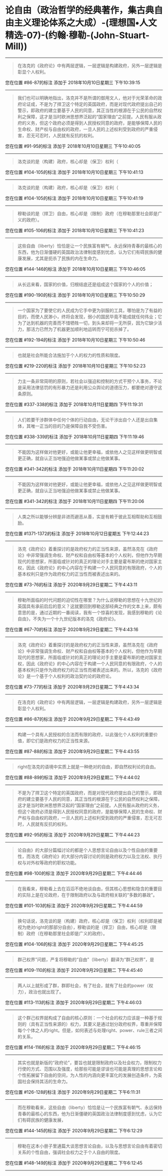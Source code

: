 # 论自由（政治哲学的经典著作，集古典自由主义理论体系之大成）-(理想国•人文精选-07)-(约翰·穆勒-(John-Stuart-Mill))

---

> 在洛克的《政府论》中有两层逻辑，一层逻辑是构建政府，另外一层逻辑是彰显个人权利。

您在位置 #86-87的标注 添加于 2018年10月10日星期三 下午10:39:15

---

> 我们也可以明确地指出，洛克并不是所谓的御用文人，他对于光荣革命的政府论证成，不是为了捍卫这个特定的英国政府，而是对现代政府提出自己的警示，即政府的建立要基于人民的同意，其正当性的根源在于公民的自然权利之保障，这才是当时欧洲思想界泛起的“国家理由”之前提。人民有服从政府的义务，但这个政府必须是得到人民授权同意的政府，是能够保障人民的生命权、财产权与自由权的政府，一旦人民的上述权利受到政府的严重侵害，忍无可忍时，人民就有反抗的权利。

您在位置 #91-95的标注 添加于 2018年10月10日星期三 下午10:40:05

---

> 洛克谈的是（构建）政府，核心却是（保卫）权利（

您在位置 #104-105的标注 添加于 2018年10月10日星期三 下午10:41:13

---

> 洛克谈的是（构建）政府，核心却是（保卫）权利（

您在位置 #104-105的标注 添加于 2018年10月10日星期三 下午10:41:19

---

> 穆勒谈的是（捍卫）自由，核心却是（限制）政府（在穆勒那里社会即是广义的政府）。

您在位置 #105-106的标注 添加于 2018年10月10日星期三 下午10:41:23

---

> 这些自由（liberty）恰恰是让一个民族富有朝气、永远保持青春的最核心的东西，他为日渐僵硬的英国政治法律制度感到忧虑，认为它们有碍民族的健康发展，尤其是扼杀了民族的内在生命力。

您在位置 #144-146的标注 添加于 2018年10月10日星期三 下午10:46:05

---

> 从长远来看，国家的价值，归根结底还是组成这个国家的个人的价值；

您在位置 #190-190的标注 添加于 2018年10月10日星期三 下午10:50:29

---

> 一个国家为了要使它的人民成为它手中更为驯服的工具，哪怕是为了有益的目的，而使人民渺小，终将会发现，弱小的国民毕竟不能成就任何伟业；它为了达到机器的完善而不惜牺牲一切，到头来却将一无所获，因为它缺少活力，那活力已然为了机器更加顺利地运转而宁可扼杀掉了。

您在位置 #192-194的标注 添加于 2018年10月10日星期三 下午10:50:46

---

> 也就是社会所能合法施加于个人的权力的性质和限度。

您在位置 #219-220的标注 添加于 2018年10月10日星期三 下午10:52:23

---

> 力主一条非常简明的原则，若社会以强迫和控制的方式干预个人事务，不论是采用法律惩罚的有形暴力还是利用公众舆论的道德压力，都要绝对遵守这条原则。

您在位置 #337-338的标注 添加于 2018年10月11日星期四 下午11:19:31

---

> 人们若要干涉群体中任何个体的行动自由，无论干涉出自个人还是出自集体，其唯一正当的目的乃是保障自我不受伤害。

您在位置 #338-339的标注 添加于 2018年10月11日星期四 下午11:19:46

---

> 不能因为这样做对他更好，或能让他更幸福，或依他人之见这样做更明智或更正确，就自认正当地强迫他做某事或禁止他做某事。

您在位置 #341-342的标注 添加于 2018年10月11日星期四 下午11:20:02

---

> 不能因为这样做对他更好，或能让他更幸福，或依他人之见这样做更明智或更正确，就自认正当地强迫他做某事或禁止他做某事。

您在位置 #341-342的标注 添加于 2018年10月11日星期四 下午11:20:06

---

> 人类之所以能够分辨是非进而避恶从善，实是有赖于彼此互相帮助和互相鼓励。

您在位置 #1371-1372的标注 添加于 2018年10月12日星期五 下午12:44:23

---

> 洛克《政府论》着重探讨的是政府权力的正当性来源，虽然洛克在《政府论》中非常强调生命权、财产权和自由权等基本的个人权利，但他作为早期现代的思想家，所面临或针对的真正的理论对手主要是霍布斯的绝对国家主权，因此《政府论》的中心内容在于构建一个人民同意的有限政府，个人的基本权利只是作为政府权力的正当性而被表述出来的。

您在位置 #73-76的标注 添加于 2020年9月29日星期二 下午4:43:11

---

> 穆勒所面临的时代问题的迫切性在哪里？为什么说穆勒的思想在十九世纪的英国具有承前启后的意义？这就要回到穆勒这部经典之作的文本上来，颇有意思的是，通过近期的一番阅读，我有一个惊喜的发现，我感到穆勒的《论自由》，不失为一个十九世纪版本的洛克《政府论》。

您在位置 #67-70的标注 添加于 2020年9月29日星期二 下午4:43:16

---

> 洛克《政府论》着重探讨的是政府权力的正当性来源，虽然洛克在《政府论》中非常强调生命权、财产权和自由权等基本的个人权利，但他作为早期现代的思想家，所面临或针对的真正的理论对手主要是霍布斯的绝对国家主权，因此《政府论》的中心内容在于构建一个人民同意的有限政府，个人的基本权利只是作为政府权力的正当性而被表述出来的。所以，洛克的《政府论》是一个基于个人权利的政治契约论的政府论。

您在位置 #73-77的标注 添加于 2020年9月29日星期二 下午4:43:34

---

> 在洛克的《政府论》中有两层逻辑，一层逻辑是构建政府，另外一层逻辑是彰显个人权利。

您在位置 #86-87的标注 添加于 2020年9月29日星期二 下午4:43:49

---

> 构建一个具有人民授权的合法而有限的政府，以此强化个人权利的重要价值，即它们是政府权力的正当性来源。

您在位置 #87-88的标注 添加于 2020年9月29日星期二 下午4:43:55

---

> right在洛克的语境中实质上就是一种绝对的自由，即自然权利论的自由。

您在位置 #88-89的标注 添加于 2020年9月29日星期二 下午4:44:02

---

> 不是为了捍卫这个特定的英国政府，而是对现代政府提出自己的警示，即政府的建立要基于人民的同意，其正当性的根源在于公民的自然权利之保障，这才是当时欧洲思想界泛起的“国家理由”之前提。人民有服从政府的义务，但这个政府必须是得到人民授权同意的政府，是能够保障人民的生命权、财产权与自由权的政府，一旦人民的上述权利受到政府的严重侵害，忍无可忍时，人民就有反抗的权利。

您在位置 #92-95的标注 添加于 2020年9月29日星期二 下午4:44:23

---

> 论自由》的大部分篇幅讨论的都是个人思想言论自由以及个性自由的重要性，而洛克《政府论》的大部分内容讨论的则是政府权力以及立法权、执行权与对外权等政府的职权功能。

您在位置 #98-100的标注 添加于 2020年9月29日星期二 下午4:44:46

---

> 在我看来，穆勒看上去在滔滔不绝地谈自由，但其核心思想和隐含的重要目的实际上是在论政府，在于限制政府以及与政府相关联的“多数的暴政”。

您在位置 #101-103的标注 添加于 2020年9月29日星期二 下午4:44:59

---

> 换句话说，洛克谈的是（构建）政府，核心却是（保卫）权利（权利即是被视为绝对right的那部分自由），穆勒谈的是（捍卫）自由，核心却是（限制）政府（在穆勒那里社会即是广义的政府）。

您在位置 #104-106的标注 添加于 2020年9月29日星期二 下午4:45:25

---

> 群己权界”问题，严复将穆勒的“自由”（liberty）翻译为“群己权界”，是

您在位置 #109-110的标注 添加于 2020年9月29日星期二 下午4:45:40

---

> 两人以上就形成了群，群即社会，有了社会，就有了社会的power（权力），政治也就出现了。

您在位置 #113-113的标注 添加于 2020年9月29日星期二 下午4:46:03

---

> 这个群己权界就构成了自由的核心原则：一个社会的权力应该是一种基于规则的（具有正当性来源的）权力，其要义是通过划分政府权界，尊重并保障每个个体之人的right。但是，如何表述与处理right、power、rule三者之间的关系，

您在位置 #114-116的标注 添加于 2020年9月29日星期二 下午4:46:15

---

> 其实也就是新版的“政府论”，要旨也就是限制政府以及社会权力，限制权力行使的方式、范围以及强度，给那些可能是谬误也可能是真理的思想言论和个性拓展留下自由的空间，为人性的内涵向更丰富化的发展创造条件，为英国社会保持其活的生命力。

您在位置 #126-128的标注 添加于 2020年9月29日星期二 下午6:11:31

---

> 而在穆勒看来，这些自由（liberty）恰恰是让一个民族富有朝气、永远保持青春的最核心的东西，他为日渐僵硬的英国政治法律制度感到忧虑，认为它们有碍民族的健康发展，

您在位置 #144-145的标注 添加于 2020年9月29日星期二 下午6:12:29

---

> 穆勒在这本小册子里通篇大谈思想言论自由，以及与思想言论自由有着密切关系的个性自由，强调社会权力之于个人自由的限度。

您在位置 #148-149的标注 添加于 2020年9月29日星期二 下午6:12:45

---

